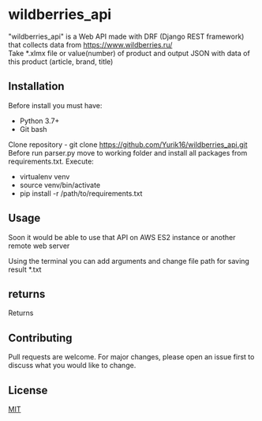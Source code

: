 # wildberries_api

"wildberries_api" is a Web API made with DRF (Django REST framework) that collects data from https://www.wildberries.ru/ <br />
Take *.xlmx file or value(number) of product and output JSON with data of this product (article, brand, title)

## Installation
Before install you must have:

<ul>
    <li> Python 3.7+
    <li> Git bash    
</ul>

Clone repository - git clone https://github.com/Yurik16/wildberries_api.git <br />
Before run parser.py move to working folder and install all packages from requirements.txt. Execute: <br />
<ul>  
    <li> virtualenv venv
    <li> source venv/bin/activate
    <li> pip install -r /path/to/requirements.txt
</ul>

## Usage

Soon it would be able to  use that API on AWS ES2 instance or another remote web server

Using the terminal you can add arguments and change file path for saving result *.txt

## returns

Returns 

## Contributing

Pull requests are welcome. For major changes, please open an issue first to discuss what you would like to change.

## License

[MIT](https://choosealicense.com/licenses/mit/)